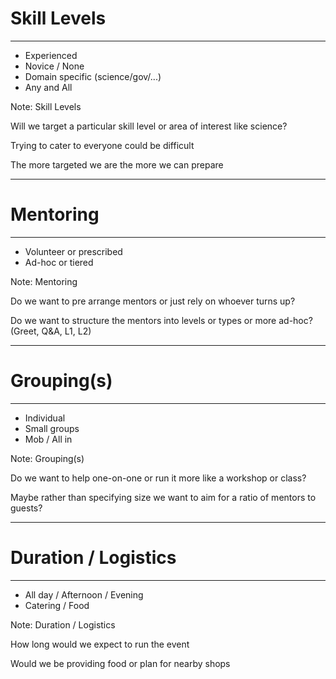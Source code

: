 # Skill Levels

<hr />

- Experienced
- Novice / None
- Domain specific (science/gov/...)
- Any and All

Note:
Skill Levels

Will we target a particular skill level or area of interest like science?

Trying to cater to everyone could be difficult

The more targeted we are the more we can prepare

---

# Mentoring

<hr />

- Volunteer or prescribed
- Ad-hoc or tiered

Note:
Mentoring

Do we want to pre arrange mentors or just rely on whoever turns up?

Do we want to structure the mentors into levels or types or more ad-hoc? (Greet, Q&A, L1, L2)

---

# Grouping(s)

<hr />

- Individual
- Small groups
- Mob / All in

Note:
Grouping(s)

Do we want to help one-on-one or run it more like a workshop or class?

Maybe rather than specifying size we want to aim for a ratio of mentors to guests?

---

# Duration / Logistics

<hr />

- All day / Afternoon / Evening
- Catering / Food

Note:
Duration / Logistics

How long would we expect to run the event

Would we be providing food or plan for nearby shops
